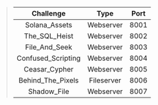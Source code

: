 > | Challenge | Type | Port |
> |:--------: | :--------: | :------: |
> | Solana_Assets | Webserver | 8001 |
> | The_SQL_Heist | Webserver | 8002 |
> | File_And_Seek | Webserver | 8003 |
> | Confused_Scripting | Webserver | 8004 |
> | Ceasar_Cypher | Webserver | 8005 |
> | Behind_The_Pixels | Fileserver | 8006 |
> | Shadow_File | Webserver | 8007 |


